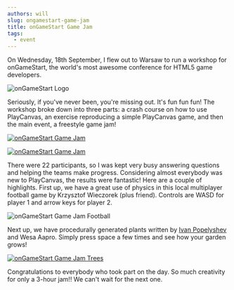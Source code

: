 ```yaml
---
authors: will
slug: ongamestart-game-jam
title: onGameStart Game Jam
tags:
  - event
---
```


On Wednesday, 18th September, I flew out to Warsaw to run a workshop for onGameStart, the world's most awesome conference for HTML5 game developers.

![onGameStart Logo](/img/ongamestart-logo.png)

Seriously, if you've never been, you're missing out. It's fun fun fun! The workshop broke down into three parts: a crash course on how to use PlayCanvas, an exercise reproducing a simple PlayCanvas game, and then the main event, a freestyle game jam!

[![onGameStart Game Jam](/img/ongamestart-gamejam1.jpg)](/img/ongamestart-gamejam1.jpg)

[![onGameStart Game Jam](/img/ongamestart-gamejam2.jpg)](/img/ongamestart-gamejam2.jpg)

There were 22 participants, so I was kept very busy answering questions and helping the teams make progress. Considering almost everybody was new to PlayCanvas, the results were fantastic! Here are a couple of highlights. First up, we have a great use of physics in this local multiplayer football game by Krzysztof Wieczorek (plus friend). Controls are WASD for player 1 and arrow keys for player 2.

![onGameStart Game Jam Football](/img/ongamestart-football.png)

Next up, we have procedurally generated plants written by [Ivan Popelyshev](https://twitter.com/ivanpopelyshev) and Wesa Aapro. Simply press space a few times and see how your garden grows!

[![onGameStart Game Jam Trees](/img/ongamestart-trees.png)](https://playcanvas.com/project/1441/overview/ongamestart_workshop)

Congratulations to everybody who took part on the day. So much creativity for only a 3-hour jam!! We can't wait for the next one.
